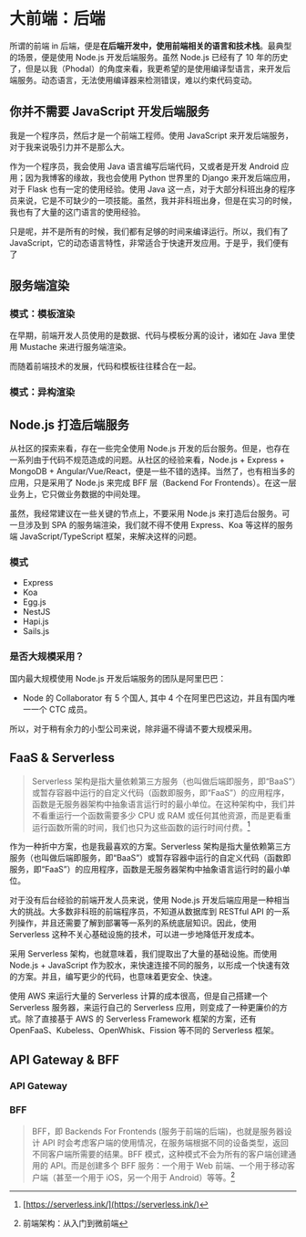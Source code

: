 # 大前端：后端

所谓的前端 in 后端，便是**在后端开发中，使用前端相关的语言和技术栈**。最典型的场景，便是使用 Node.js 开发后端服务。虽然 Node.js 已经有了 10 年的历史了，但是以我（Phodal）的角度来看，我更希望的是使用编译型语言，来开发后端服务。动态语言，无法使用编译器来检测错误，难以约束代码变动。

## 你并不需要 JavaScript 开发后端服务

我是一个程序员，然后才是一个前端工程师。使用 JavaScript 来开发后端服务，对于我来说吸引力并不是那么大。

作为一个程序员，我会使用 Java 语言编写后端代码，又或者是开发 Android 应用；因为我博客的缘故，我也会使用 Python 世界里的 Django 来开发后端应用，对于 Flask 也有一定的使用经验。使用 Java 这一点，对于大部分科班出身的程序员来说，它是不可缺少的一项技能。虽然，我并非科班出身，但是在实习的时候，我也有了大量的这门语言的使用经验。

只是呢，并不是所有的时候，我们都有足够的时间来编译运行。所以，我们有了 JavaScript，它的动态语言特性，非常适合于快速开发应用。于是乎，我们便有了

## 服务端渲染


### 模式：模板渲染



在早期，前端开发人员使用的是数据、代码与模板分离的设计，诸如在 Java 里使用 Mustache 来进行服务端渲染。

而随着前端技术的发展，代码和模板往往糅合在一起。

### 模式：异构渲染

## Node.js 打造后端服务

从社区的探索来看，存在一些完全使用 Node.js 开发的后台服务。但是，也存在一系列由于代码不规范造成的问题。从社区的经验来看，Node.js + Express + MongoDB + Angular/Vue/React，便是一些不错的选择。当然了，也有相当多的应用，只是采用了 Node.js 来完成 BFF 层（Backend For Frontends）。在这一层业务上，它只做业务数据的中间处理。

虽然，我经常建议在一些关键的节点上，不要采用 Node.js 来打造后台服务。可一旦涉及到 SPA 的服务端渲染，我们就不得不使用 Express、Koa 等这样的服务端 JavaScript/TypeScript 框架，来解决这样的问题。

### 模式

 - Express
 - Koa
 - Egg.js
 - NestJS
 - Hapi.js
 - Sails.js

### 是否大规模采用？

国内最大规模使用 Node.js 开发后端服务的团队是阿里巴巴：

 - Node 的 Collaborator 有 5 个国人, 其中 4 个在阿里巴巴这边，并且有国内唯一一个 CTC 成员。

所以，对于稍有余力的小型公司来说，除非逼不得请不要大规模采用。

## FaaS & Serverless

> Serverless 架构是指大量依赖第三方服务（也叫做后端即服务，即“BaaS”）或暂存容器中运行的自定义代码（函数即服务，即“FaaS”）的应用程序，函数是无服务器架构中抽象语言运行时的最小单位。在这种架构中，我们并不看重运行一个函数需要多少 CPU 或 RAM 或任何其他资源，而是更看重运行函数所需的时间，我们也只为这些函数的运行时间付费。[^serverless]

[^serverless]: [https://serverless.ink/](https://serverless.ink/)

作为一种折中方案，也是我最喜欢的方案。Serverless 架构是指大量依赖第三方服务（也叫做后端即服务，即“BaaS”）或暂存容器中运行的自定义代码（函数即服务，即“FaaS”）的应用程序，函数是无服务器架构中抽象语言运行时的最小单位。

对于没有后台经验的前端开发人员来说，使用 Node.js 开发后端应用是一种相当大的挑战。大多数非科班的前端程序员，不知道从数据库到 RESTful API 的一系列操作，并且还需要了解到部署等一系列的系统底层知识。因此，使用 Serverless 这种不关心基础设施的技术，可以进一步地降低开发成本。


采用 Serverless 架构，也就意味着，我们提取出了大量的基础设施。而使用 Node.js + JavaScript 作为胶水，来快速连接不同的服务，以形成一个快速有效的方案。并且，编写更少的代码，也意味着更安全、快速。

使用 AWS 来运行大量的 Serverless 计算的成本很高，但是自己搭建一个 Serverless 服务器，来运行自己的 Serverless 应用，则变成了一种更廉价的方式。除了直接基于 AWS 的 Serverless Framework 框架的方案，还有 OpenFaaS、Kubeless、OpenWhisk、Fission 等不同的 Serverless 框架。

## API Gateway & BFF

### API Gateway

### BFF

> BFF，即 Backends For Frontends (服务于前端的后端)，也就是服务器设计 API 时会考虑客户端的使用情况，在服务端根据不同的设备类型，返回不同客户端所需要的结果。BFF 模式，这种模式不会为所有的客户端创建通用的 API。而是创建多个 BFF 服务：一个用于 Web 前端、一个用于移动客户端（甚至一个用于 iOS，另一个用于 Android）等等。[^aofe]

[^aofe]: 前端架构：从入门到微前端
